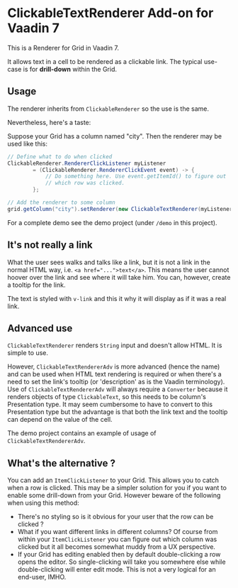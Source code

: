 # ClickableTextRenderer Add-on for Vaadin 7

This is a Renderer for Grid in Vaadin 7.

It allows text in a cell to be rendered as a clickable link. The typical use-case
is for **drill-down** within the Grid.

## Usage

The renderer inherits from `ClickableRenderer` so the use is the same.

Nevertheless, here's a taste:

Suppose your Grid has a column named "city". Then the renderer may be used
like this:

```java
// Define what to do when clicked
ClickableRenderer.RendererClickListener myListener
        = (ClickableRenderer.RendererClickEvent event) -> {
            // Do something here. Use event.getItemId() to figure out
            // which row was clicked.
        };

// Add the renderer to some column
grid.getColumn("city").setRenderer(new ClickableTextRenderer(myListener));
```

For a complete demo see the demo project (under `/demo` in this project).

## It's not really a link

What the user sees walks and talks like a link, but it is not a link
in the normal HTML way, i.e. `<a href="...">text</a>`. This means the user
cannot hoover over the link and see where it will take him. You can,
however, create a tooltip for the link.

The text is styled with `v-link` and this it why it will display as if it was
a real link.

## Advanced use

`ClickableTextRenderer` renders `String` input and doesn't allow HTML.
It is simple to use.

However, `ClickableTextRendererAdv` is more advanced (hence the name) and
can be used when HTML text rendering is required or when there's a need
to set the link's tooltip (or 'description' as is the Vaadin terminology).
Use of `ClickableTextRendererAdv` will always require a `Converter` because
it renders objects of type `ClickableText`, so this needs to be column's
Presentation type. It may seem cumbersome to have to convert to this
Presentation type but the advantage is that both the link text and the 
tooltip can depend on the value of the cell.

The demo project contains an example of usage of `ClickableTextRendererAdv`.

## What's the alternative ?

You can add an `ItemClickListener` to your Grid. This allows you to catch
when a row is clicked. This may be a simpler solution for you if you want to
enable some drill-down from your Grid. However beware of the following when 
using this method:

* There's no styling so is it obvious for your user that the row can be 
clicked ?
* What if you want different links in different columns? Of course from 
within your `ItemClickListener` you can figure out which column was clicked
but it all becomes somewhat muddy from a UX perspective.
* If your Grid has editing enabled then by default double-clicking a row
opens the editor. So single-clicking will take you somewhere else while
double-clicking will enter edit mode. This is not a very logical for
an end-user, IMHO.



